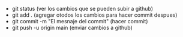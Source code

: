 - git status  (ver los cambios que se pueden subir a github)
- git add .   (agregar otodos los cambios para hacer commit despues)
- git commit -m "El mesnaje del commit" (hacer commit)
- git push -u origin main (enviar cambios a github)